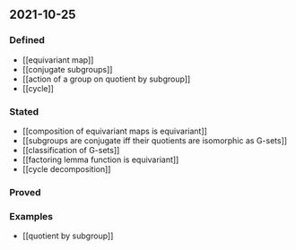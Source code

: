## 2021-10-25
### Defined
- [[equivariant map]]
- [[conjugate subgroups]]
- [[action of a group on quotient by subgroup]]
- [[cycle]]
### Stated
- [[composition of equivariant maps is equivariant]]
- [[subgroups are conjugate iff their quotients are isomorphic as G-sets]]
- [[classification of G-sets]]
- [[factoring lemma function is equivariant]]
- [[cycle decomposition]]
### Proved
### Examples

- [[quotient by subgroup]]